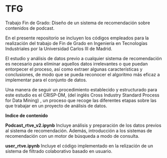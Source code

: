 # TFG
Trabajo Fin de Grado: Diseño de un sistema de recomendación sobre contenidos de podcast.


En el presente repositorio se incluyen los códigos empleados para la realización del trabajo de Fin de Grado en Ingeniería en Tecnologías Industriales por la Universidad Carlos III de Madrid.

El estudio y análisis de datos previo a cualquier sistema de recomendación es necesario para eliminar aquellos datos irrelevantes o que puedan entorpecer el proceso, así como extraer algunas características y conclusiones, de modo que se pueda reconocer el algoritmo más eficaz a implementar para el conjunto de datos.

Una manera de seguir un procedimiento establecido y estructurado para este estudio es el CRISP-DM, (del inglés Cross Industry Standard Process for Data Mining) , un proceso que recoge las diferentes etapas sobre las que trabajar en un proyecto de análisis de datos.


**Indice de contenido**

__Podcast_rtve_v2.ipynb__ 
Incluye análisis y preparación de los datos previos al sistema de recomendación. Además, introducción a los sistemas de recomendación con un motor de búsqueda a modo de consulta.

__user_rtve.ipynb__
Incluye el código implementado en la relización de un sistema de filtrado colaborativo basado en usuario.


